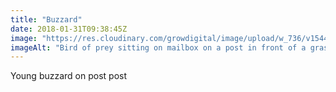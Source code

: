 ```yaml
---
title: "Buzzard"
date: 2018-01-31T09:38:45Z
image: "https://res.cloudinary.com/growdigital/image/upload/w_736/v1544049829/buzzard-39968514312.jpg"
imageAlt: "Bird of prey sitting on mailbox on a post in front of a grassy bank and track"
---
```


Young buzzard on post post
